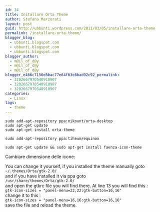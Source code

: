 ```yaml
---
id: 34
title: Installare Orta Theme
author: Stefano Marzorati
layout: post
guid: http://ubbunti.wordpress.com/2011/03/05/installare-orta-theme
permalink: /installare-orta-theme/
blogger_blog:
  - ubbunti.blogspot.com
  - ubbunti.blogspot.com
  - ubbunti.blogspot.com
blogger_author:
  - m@il_of_d@y
  - m@il_of_d@y
  - m@il_of_d@y
blogger_e466c7156e8bac77e64f63e8bad92c92_permalink:
  - 3202667970540910907
  - 3202667970540910907
  - 3202667970540910907
categories:
  - Linux
tags:
  - theme
---
```

`sudo add-apt-repository ppa:nikount/orta-desktop`  
`sudo apt-get update`  
`sudo apt-get install orta-theme`

`sudo add-apt-repository ppa:tiheum/equinox`

`sudo apt-get update && sudo apt-get install faenza-icon-theme`

Cambiare dimensione delle icone:

You can change it yourself, if you installed the theme manually goto  
`~/.themes/Orta/gtk-2.0/`  
and if you have installed it via ppa goto  
`/usr/share/themes/Orta/gtk-2.0/`  
and open the gtkrc file you will find there. At line 13 you will find this :  
`gtk-icon-sizes = "panel-menu=22,22:gtk-button=16,16"`  
change it to this :  
`gtk-icon-sizes = "panel-menu=16,16:gtk-button=16,16"`  
save the file and reload the theme.